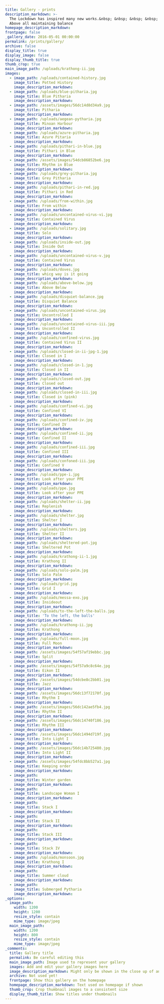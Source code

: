 ```yaml
---
title: Gallery - prints
description_markdown: >-
  The Lockdown has inspired many new works.&nbsp; &nbsp; &nbsp; &nbsp; &nbsp;
  Above all maintaining balance
homepage_description_markdown:
frontpage: false
_gallery_date: 2016-05-01 00:00:00
permalink: /prints/gallery/
archive: false
display_title: true
display_image: false
display_thumb_title: true
thumb_crop: true
main_image_path: /uploads/krathong-ii.jpg
images:
  - image_path: /uploads/contained-history.jpg
    image_title: Potted History
    image_description_markdown:
  - image_path: /uploads/blue-pitharia.jpg
    image_title: Blue Pitharia
    image_description_markdown:
  - image_path: /assets/images/56dc14d8d34a9.jpg
    image_title: Pitharia
    image_description_markdown:
  - image_path: /uploads/aegean-pytharia.jpg
    image_title: Minoan Harbour
    image_description_markdown:
  - image_path: /uploads/azure-pitharia.jpg
    image_title: Azure Pitaria
    image_description_markdown:
  - image_path: /uploads/pithari-in-blue.jpg
    image_title: Pithari in Blue
    image_description_markdown:
  - image_path: /assets/images/54dcb86852be6.jpg
    image_title: Rhythm in Blue
    image_description_markdown:
  - image_path: /uploads/grey-pitharia.jpg
    image_title: Grey Pitharia
    image_description_markdown:
  - image_path: /uploads/pithari-in-red.jpg
    image_title: Pithari in Red
    image_description_markdown:
  - image_path: /uploads/from-within.jpg
    image_title: From within
    image_description_markdown:
  - image_path: /uploads/uncontained-virus-vi.jpg
    image_title: Contained Virus
    image_description_markdown:
  - image_path: /uploads/solitary.jpg
    image_title: Solo
    image_description_markdown:
  - image_path: /uploads/inside-out.jpg
    image_title: Inside Out
    image_description_markdown:
  - image_path: /uploads/uncontained-virus-v.jpg
    image_title: Contained Virus
    image_description_markdown:
  - image_path: /uploads/doves.jpg
    image_title: whicg way is it going
    image_description_markdown:
  - image_path: /uploads/above-below.jpg
    image_title: Above Below
    image_description_markdown:
  - image_path: /uploads/disquiet-balance.jpg
    image_title: Disquiet Balance
    image_description_markdown:
  - image_path: /uploads/uncontained-virus.jpg
    image_title: Uncontrolled I
    image_description_markdown:
  - image_path: /uploads/uncontained-virus-iii.jpg
    image_title: Uncontrolled II
    image_description_markdown:
  - image_path: /uploads/confined-virus.jpg
    image_title: Contained Virus II
    image_description_markdown:
  - image_path: /uploads/closed-in-ii-jpg-1.jpg
    image_title: Closed in I
    image_description_markdown:
  - image_path: /uploads/closed-in-1.jpg
    image_title: Closed in II
    image_description_markdown:
  - image_path: /uploads/closed-out.jpg
    image_title: Closed out
    image_description_markdown:
  - image_path: /uploads/closed-in-iii.jpg
    image_title: Closed in (pink)
    image_description_markdown:
  - image_path: /uploads/confined-vi.jpg
    image_title: Confined VI
    image_description_markdown:
  - image_path: /uploads/confined-iv.jpg
    image_title: Confined IV
    image_description_markdown:
  - image_path: /uploads/confined-ii.jpg
    image_title: Confined II
    image_description_markdown:
  - image_path: /uploads/confined-iii.jpg
    image_title: Confined III
    image_description_markdown:
  - image_path: /uploads/confoned-iii.jpg
    image_title: Confined V
    image_description_markdown:
  - image_path: /uploads/ppe-i.jpg
    image_title: Look after your PPE
    image_description_markdown:
  - image_path: /uploads/ppe.jpg
    image_title: Look after your PPE
    image_description_markdown:
  - image_path: /uploads/shelter-ii.jpg
    image_title: Replenish
    image_description_markdown:
  - image_path: /uploads/shelter.jpg
    image_title: Shelter I
    image_description_markdown:
  - image_path: /uploads/shelters.jpg
    image_title: Shelter II
    image_description_markdown:
  - image_path: /uploads/sheltered-pot.jpg
    image_title: Sheltered Pot
    image_description_markdown:
  - image_path: /uploads/krathong-ii-1.jpg
    image_title: Krathong II
    image_description_markdown:
  - image_path: /uploads/solo-palm.jpg
    image_title: Solo Palm
    image_description_markdown:
  - image_path: /uploads/grid.jpg
    image_title: Grid I
    image_description_markdown:
  - image_path: /uploads/messa-exo.jpg
    image_title: Insideout
    image_description_markdown:
  - image_path: /uploads/to-the-left-the-balls.jpg
    image_title: 'To the left, the balls'
    image_description_markdown:
  - image_path: /uploads/krathong-ii.jpg
    image_title: Krathong
    image_description_markdown:
  - image_path: /uploads/full-moon.jpg
    image_title: Full Moon
    image_description_markdown:
  - image_path: /assets/images/54f57af19ebbc.jpg
    image_title: Split
    image_description_markdown:
  - image_path: /assets/images/54f57a9c8c64e.jpg
    image_title: Eikon II
    image_description_markdown:
  - image_path: /assets/images/54dcbe8c2bb01.jpg
    image_title: Jazz
    image_description_markdown:
  - image_path: /assets/images/56dc13f72170f.jpg
    image_title: Rhythm I
    image_description_markdown:
  - image_path: /assets/images/56dc142ae5fb4.jpg
    image_title: Rhythm II
    image_description_markdown:
  - image_path: /assets/images/56dc14740f186.jpg
    image_title: Rhythm III
    image_description_markdown:
  - image_path: /assets/images/56dc1494d719f.jpg
    image_title: Into Light I
    image_description_markdown:
  - image_path: /assets/images/56dc14b725480.jpg
    image_title: Into Light II
    image_description_markdown:
  - image_path: /assets/images/54fdc8bb527a1.jpg
    image_title: Keeping order
    image_description_markdown:
  - image_path:
    image_title: Winter garden
    image_description_markdown:
  - image_path:
    image_title: Landscape Woman I
    image_description_markdown:
  - image_path:
    image_title: Stack I
    image_description_markdown:
  - image_path:
    image_title: Stack II
    image_description_markdown:
  - image_path:
    image_title: Stack III
    image_description_markdown:
  - image_path:
    image_title: Stack IV
    image_description_markdown:
  - image_path: /uploads/monsoon.jpg
    image_title: Krathong I
    image_description_markdown:
  - image_path:
    image_title: Summer cloud
    image_description_markdown:
  - image_path:
    image_title: Submerged Pytharia
    image_description_markdown:
_options:
  image_path:
    width: 1200
    height: 1200
    resize_style: contain
    mime_type: image/jpeg
  main_image_path:
    width: 1200
    height: 800
    resize_style: contain
    mime_type: image/jpeg
_comments:
  title: Gallery title
  permalink: Be careful editing this
  main_image_path: Image used to represent your gallery
  images: Add and edit your gallery images here
  image_description_markdown: Might only be shown in the close up of an image
  archive: Not used yet!
  frontpage: Show this gallery on the homepage
  homepage_description_markdown: Text used on homepage if shown
  thumb_crop: Crop thumbnail images to a consistent size
  display_thumb_title: Show titles under thumbnails
---
```


